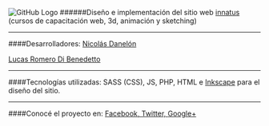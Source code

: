 ![GitHub Logo](http://innatus.com.ar/img/innatus_newsletter.png)
######Diseño e implementación del sitio web [innatus](http://www.innatus.com.ar) (cursos de capacitación web, 3d, animación y sketching)
- - -
####Desarrolladores:
[Nicolás Danelón](https://github.com/nicolasdanelon)

[Lucas Romero Di Benedetto](https://github.com/lucasromerodb)
- - -
####Tecnologías utilizadas:
SASS (CSS), JS, PHP, HTML e [Inkscape](http://inkscape.org/) para el diseño del sitio.

- - -
####Conocé el proyecto en:
[Facebook, ](https://www.facebook.com/innatus.cursos)
[Twitter, ](https://www.twitter.com/innatus_)
[Google+](https://www.plus.google.com/+InnatusAr)





